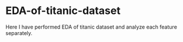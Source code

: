# EDA-of-titanic-dataset
Here I have performed EDA of titanic dataset and analyze each feature separately.
